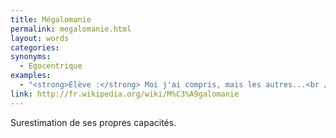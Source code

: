 ```yaml
---
title: Mégalomanie
permalink: megalomanie.html
layout: words
categories:
synonyms:
  - Egocentrique
examples:
  - "<strong>Elève :</strong> Moi j'ai compris, mais les autres...<br /><strong>Prof :</strong> Mais quelle mégalomanie exacerbée !"
link: http://fr.wikipedia.org/wiki/M%C3%A9galomanie
---
```


Surestimation de ses propres capacités.

